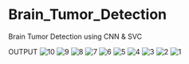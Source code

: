 # Brain_Tumor_Detection
Brain Tumor Detection using CNN &amp; SVC

OUTPUT
![10](https://github.com/VishalKST/Brain_Tumor_Detection/assets/103365187/4fe1f4ba-6c60-4142-bb5c-928fc54a9138)
![9](https://github.com/VishalKST/Brain_Tumor_Detection/assets/103365187/2beadcbe-9dbd-45c1-9e91-9dee69973c87)
![8](https://github.com/VishalKST/Brain_Tumor_Detection/assets/103365187/9e89c2ae-b0ce-4f34-96a3-45107c7fbcd4)
![7](https://github.com/VishalKST/Brain_Tumor_Detection/assets/103365187/1cea8aa7-1069-4925-a15f-4bad52947ffa)
![6](https://github.com/VishalKST/Brain_Tumor_Detection/assets/103365187/7c8d65e5-6a85-45d2-b698-167f8bd62d87)
![5](https://github.com/VishalKST/Brain_Tumor_Detection/assets/103365187/ebc3866c-8383-4049-9084-6a058a7b0c0f)
![4](https://github.com/VishalKST/Brain_Tumor_Detection/assets/103365187/f481660c-223d-403e-a042-5e8fd30f27f4)
![3](https://github.com/VishalKST/Brain_Tumor_Detection/assets/103365187/ad508997-d906-47f7-a600-1554685f22c4)
![2](https://github.com/VishalKST/Brain_Tumor_Detection/assets/103365187/2ea90db3-ddf7-45c4-ac30-40db091673dd)
![1](https://github.com/VishalKST/Brain_Tumor_Detection/assets/103365187/6904e959-9e79-4f61-b4ca-fab1e63704d7)
